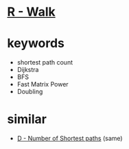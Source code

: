 # [R - Walk](https://atcoder.jp/contests/dp/tasks/dp_r)

# keywords 
- shortest path count 
- Dijkstra 
- BFS
- Fast Matrix Power 
- Doubling


# similar 
- [D - Number of Shortest paths](https://atcoder.jp/contests/abc211/tasks/abc211_d) (same)



